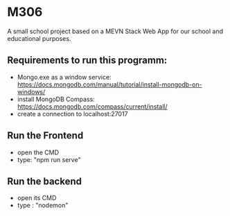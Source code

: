 # M306
A small school project based on a MEVN Stack Web App for our school and educational purposes.

## Requirements to run this programm:
- Mongo.exe as a window service: https://docs.mongodb.com/manual/tutorial/install-mongodb-on-windows/
- install MongoDB Compass: https://docs.mongodb.com/compass/current/install/
- create a connection to localhost:27017

## Run the Frontend
- open the CMD
- type: "npm run serve"

## Run the backend 
- open its CMD
- type : "nodemon"
